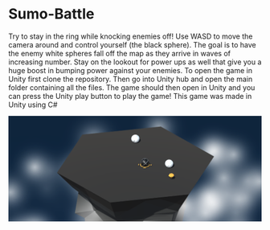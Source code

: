 # Sumo-Battle
Try to stay in the ring while knocking enemies off!  Use WASD to move the camera around and control yourself (the black sphere).  The goal is to have the enemy white spheres fall off the map as they arrive in waves of increasing number.  Stay on the lookout for power ups as well that give you a huge boost in bumping power against your enemies. 
To open the game in Unity first clone the repository.  Then go into Unity hub and open the main folder containing all the files.  The game should then open in Unity and you can press the Unity play button to play the game!
This game was made in Unity using C#

![Sumo Battle Gameplay](https://github.com/JustinBifeld/Sumo-Battle/blob/main/Assets/Images/Sumo_Battle_Image.png)
